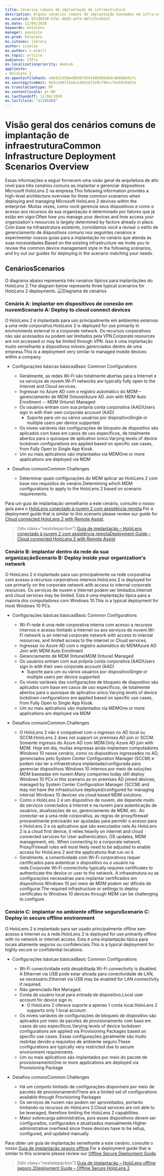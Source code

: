 ```yaml
---
title: Cenários comuns de implantação da infraestrutura
description: Alguns cenários comuns de implantação baseados em infra-estruturas comuns diferentes
ms.assetid: 651d0430-bfbc-4685-a4fd-db7c33ce9325
ms.date: 11/04/2020
keywords: hololens
manager: yannisle
ms.prod: hololens
ms.sitesec: library
author: scooley
ms.author: v-evmill
ms.topic: article
audience: ITPro
ms.localizationpriority: medium
appliesto:
- HoloLens 2
ms.openlocfilehash: e9e91535bb49b5076547e8b9934bdc86808d41fc
ms.sourcegitcommit: 8e2c268733adce2662bf320cf96ccfea5919425e
ms.translationtype: MT
ms.contentlocale: pt-BR
ms.lasthandoff: 12/04/2020
ms.locfileid: "11195564"
---
```

# <span data-ttu-id="cc994-104">Visão geral dos cenários comuns de implantação de infraestrutura</span><span class="sxs-lookup"><span data-stu-id="cc994-104">Common Infrastructure Deployment Scenarios Overview</span></span>

<span data-ttu-id="cc994-105">Essas informações a seguir fornecem uma visão geral de arquitetura de alto nível para três cenários comuns ao implantar e gerenciar dispositivos Microsoft HoloLens 2 na empresa.</span><span class="sxs-lookup"><span data-stu-id="cc994-105">This following information provides a high-level architecture overview for three common scenarios when deploying and managing Microsoft HoloLens 2 devices within the enterprise.</span></span> <span data-ttu-id="cc994-106">Muitas vezes, como você gerencia seus dispositivos e como o acesso aos recursos da sua organização é determinado por fatores que já estão em vigor.</span><span class="sxs-lookup"><span data-stu-id="cc994-106">Often how you manage your devices and how access your organization's resources is largely determined by factors already in place.</span></span> <span data-ttu-id="cc994-107">Com base na infraestrutura existente, convidamos você a revisar o estilo de gerenciamento de dispositivos comuns nos seguintes cenários e experimentar nossos guias para a implantação no cenário que atenda às suas necessidades.</span><span class="sxs-lookup"><span data-stu-id="cc994-107">Based on the existing infrastructure we invite you to review the common device management style in the following scenarios, and try out our guides for deploying in the scenario matching your needs.</span></span>

## <span data-ttu-id="cc994-108">Cenários</span><span class="sxs-lookup"><span data-stu-id="cc994-108">Scenarios</span></span>

<span data-ttu-id="cc994-109">O diagrama abaixo representa três cenários típicos para implantações do HoloLens 2.</span><span class="sxs-lookup"><span data-stu-id="cc994-109">The diagram below represents three typical scenarios for HoloLens 2 deployments.</span></span>
![Diagrama de cenários](images/scenarios.jpg)

### <span data-ttu-id="cc994-111">Cenário A: implantar em dispositivos de conexão em nuvem</span><span class="sxs-lookup"><span data-stu-id="cc994-111">Scenario A: Deploy to cloud connect devices</span></span>

<span data-ttu-id="cc994-112">O HoloLens 2 é implantado para uso principalmente em ambientes externos a uma rede corporativa.</span><span class="sxs-lookup"><span data-stu-id="cc994-112">HoloLens 2 is deployed for use primarily in environments external to a corporate network.</span></span> <span data-ttu-id="cc994-113">Os recursos corporativos não são acessados ou podem ser limitados pela VPN.</span><span class="sxs-lookup"><span data-stu-id="cc994-113">Corporate resources are not accessed or may be limited through VPN.</span></span> <span data-ttu-id="cc994-114">Isso é uma implantação muito semelhante a dispositivos móveis gerenciados dentro de uma empresa.</span><span class="sxs-lookup"><span data-stu-id="cc994-114">This is a deployment very similar to managed mobile devices within a company.</span></span>
 * <span data-ttu-id="cc994-115">Configurações básicas básicas</span><span class="sxs-lookup"><span data-stu-id="cc994-115">Basic Common Configurations</span></span>
   * <span data-ttu-id="cc994-116">Geralmente, as redes Wi-Fi são totalmente abertas para a Internet e os serviços de nuvem.</span><span class="sxs-lookup"><span data-stu-id="cc994-116">Wi-Fi networks are typically fully open to the Internet and Cloud services.</span></span>
   * <span data-ttu-id="cc994-117">Ingressar no Azure AD com o registro automático do MDM--gerenciamento de MDM (Intune)</span><span class="sxs-lookup"><span data-stu-id="cc994-117">Azure AD Join with MDM Auto Enrollment -- MDM (Intune) Managed</span></span>
   * <span data-ttu-id="cc994-118">Os usuários entram com sua própria conta corporativa (AAD)</span><span class="sxs-lookup"><span data-stu-id="cc994-118">Users sign in with their own corporate account (AAD)</span></span>
     * <span data-ttu-id="cc994-119">Suporte para um ou vários usuários por dispositivo</span><span class="sxs-lookup"><span data-stu-id="cc994-119">Single or multiple users per device supported</span></span>
   * <span data-ttu-id="cc994-120">Os níveis variáveis das configurações de bloqueio de dispositivo são aplicados com base em casos de uso específicos, de totalmente abertos para o quiosque de aplicativo único.</span><span class="sxs-lookup"><span data-stu-id="cc994-120">Varying levels of device lockdown configurations are applied based on specific use cases, from Fully Open to Single App Kiosk.</span></span>
   * <span data-ttu-id="cc994-121">Um ou mais aplicativos são implantados via MDM</span><span class="sxs-lookup"><span data-stu-id="cc994-121">One or more applications are deployed via MDM</span></span>

* <span data-ttu-id="cc994-122">Desafios comuns</span><span class="sxs-lookup"><span data-stu-id="cc994-122">Common Challenges</span></span>
   * <span data-ttu-id="cc994-123">Determinar quais configurações do MDM aplicar ao HoloLens 2 com base nos requisitos do cenário.</span><span class="sxs-lookup"><span data-stu-id="cc994-123">Determining which MDM configurations to apply to the HoloLens 2 based on scenario requirements.</span></span>

<span data-ttu-id="cc994-124">Para um guia de implantação semelhante a este cenário, consulte o nosso guia para o [HoloLens conectado à nuvem 2 com assistência remota](hololens2-cloud-connected-overview.md).</span><span class="sxs-lookup"><span data-stu-id="cc994-124">For a deployment guide that is similar to this scenario please review our guide for [Cloud connected HoloLens 2 with Remote Assist](hololens2-cloud-connected-overview.md).</span></span>

> [!div class="nextstepaction"]
> [<span data-ttu-id="cc994-125">Guia de implantação – HoloLens conectado à nuvem 2 com assistência remota</span><span class="sxs-lookup"><span data-stu-id="cc994-125">Deployment Guide – Cloud connected HoloLens 2 with Remote Assist</span></span>](hololens2-cloud-connected-overview.md)

### <span data-ttu-id="cc994-126">Cenário B: implantar dentro da rede da sua organização</span><span class="sxs-lookup"><span data-stu-id="cc994-126">Scenario B: Deploy inside your organization's network</span></span>

<span data-ttu-id="cc994-127">O HoloLens 2 é implantado para uso principalmente na rede corporativa com acesso a recursos corporativos internos.</span><span class="sxs-lookup"><span data-stu-id="cc994-127">HoloLens 2 is deployed for use primarily on the corporate network with access to internal corporate resources.</span></span> <span data-ttu-id="cc994-128">Os serviços de nuvem e Internet podem ser limitados.</span><span class="sxs-lookup"><span data-stu-id="cc994-128">Internet and cloud services may be limited.</span></span> <span data-ttu-id="cc994-129">Esta é uma implantação típica para a maioria dos computadores com Windows 10.</span><span class="sxs-lookup"><span data-stu-id="cc994-129">This is a typical deployment for most Windows 10 PCs.</span></span>
 * <span data-ttu-id="cc994-130">Configurações básicas básicas</span><span class="sxs-lookup"><span data-stu-id="cc994-130">Basic Common Configurations</span></span>
   * <span data-ttu-id="cc994-131">Wi-Fi rede é uma rede corporativa interna com acesso a recursos internos e acesso limitado à Internet ou aos serviços de nuvem.</span><span class="sxs-lookup"><span data-stu-id="cc994-131">Wi-Fi network is an internal corporate network with access to internal resources, and limited access to the internet or Cloud services.</span></span>
   * <span data-ttu-id="cc994-132">Ingressar no Azure AD com o registro automático do MDM</span><span class="sxs-lookup"><span data-stu-id="cc994-132">Azure AD Join with MDM Auto Enrollment</span></span>
   * <span data-ttu-id="cc994-133">Gerenciamento de MDM (Intune)</span><span class="sxs-lookup"><span data-stu-id="cc994-133">MDM (Intune) Managed</span></span>
   * <span data-ttu-id="cc994-134">Os usuários entram com sua própria conta corporativa (AAD)</span><span class="sxs-lookup"><span data-stu-id="cc994-134">Users sign in with their own corporate account (AAD)</span></span>
     * <span data-ttu-id="cc994-135">Suporte para um ou vários usuários por dispositivo</span><span class="sxs-lookup"><span data-stu-id="cc994-135">Single or multiple users per device supported</span></span>
   * <span data-ttu-id="cc994-136">Os níveis variáveis das configurações de bloqueio de dispositivo são aplicados com base em casos de uso específicos, de totalmente abertos para o quiosque de aplicativo único.</span><span class="sxs-lookup"><span data-stu-id="cc994-136">Varying levels of device lockdown configurations are applied based on specific use cases, from Fully Open to Single App Kiosk.</span></span>
   * <span data-ttu-id="cc994-137">Um ou mais aplicativos são implantados via MDM</span><span class="sxs-lookup"><span data-stu-id="cc994-137">One or more applications are deployed via MDM</span></span>

 * <span data-ttu-id="cc994-138">Desafios comuns</span><span class="sxs-lookup"><span data-stu-id="cc994-138">Common Challenges</span></span>
   * <span data-ttu-id="cc994-139">O HoloLens 2 não é compatível com o ingresso no AD local ou SCCM.</span><span class="sxs-lookup"><span data-stu-id="cc994-139">HoloLens 2 does not support on premises AD join or SCCM.</span></span> <span data-ttu-id="cc994-140">Somente ingresso do Azure AD com MDM.</span><span class="sxs-lookup"><span data-stu-id="cc994-140">Only Azure AD join with MDM.</span></span> <span data-ttu-id="cc994-141">Hoje em dia, muitas empresas ainda implantam computadores Windows 10 nesse cenário, como os dispositivos ingressados no AD, gerenciados pelo System Center Configuration Manager (SCCM) e podem não ter a infraestrutura implantada/configurada para gerenciar dispositivos Windows 10 internos por meio de soluções MDM baseadas em nuvem.</span><span class="sxs-lookup"><span data-stu-id="cc994-141">Many companies today still deploy Windows 10 PCs in this scenario as on premises AD joined devices, managed by System Center Configuration Manager (SCCM) and may not have the infrastructure deployed/configured for managing internal Windows 10 devices via cloud based MDM solutions.</span></span>
   * <span data-ttu-id="cc994-142">Como o HoloLens 2 é um dispositivo de nuvem, ele depende muito de serviços conectados à Internet e na nuvem para autenticação de usuários, atualizações de so, gerenciamento de MDM, etc. Ao conectar-se a uma rede corporativa, as regras de proxy/firewall provavelmente precisarão ser ajustadas para permitir o acesso para o HoloLens 2 e os aplicativos que são executados nele.</span><span class="sxs-lookup"><span data-stu-id="cc994-142">As HoloLens 2 is a cloud first device, it relies heavily on internet and cloud connected services for User authentication, OS updates, MDM management, etc. When connecting to a corporate network, Proxy/Firewall rules will most likely need to be adjusted to enable access for HoloLens 2 and the applications that run on it.</span></span>
   * <span data-ttu-id="cc994-143">Geralmente, a conectividade com Wi-Fi corporativos requer certificados para autenticar o dispositivo ou o usuário na rede.</span><span class="sxs-lookup"><span data-stu-id="cc994-143">Corporate Wi-Fi connectivity typically requires certificates to authenticate the device or user to the network.</span></span> <span data-ttu-id="cc994-144">A infraestrutura ou as configurações necessárias para implantar certificados em dispositivos Windows 10 por meio de MDM podem ser difíceis de configurar.</span><span class="sxs-lookup"><span data-stu-id="cc994-144">The required infrastructure or settings to deploy certificates to Windows 10 devices through MDM can be challenging to configure.</span></span>

### <span data-ttu-id="cc994-145">Cenário C: implantar no ambiente offline seguro</span><span class="sxs-lookup"><span data-stu-id="cc994-145">Scenario C: Deploy in secure offline environment</span></span>

<span data-ttu-id="cc994-146">O HoloLens 2 é implantado para ser usado principalmente offline sem acesso à Internet ou à rede.</span><span class="sxs-lookup"><span data-stu-id="cc994-146">HoloLens 2 is deployed for use primarily offline with no network or internet access.</span></span> <span data-ttu-id="cc994-147">Esta é uma implantação típica para locais altamente seguros ou confidenciais.</span><span class="sxs-lookup"><span data-stu-id="cc994-147">This is a typical deployment for highly secure or confidential locations.</span></span>
 * <span data-ttu-id="cc994-148">Configurações básicas básicas</span><span class="sxs-lookup"><span data-stu-id="cc994-148">Basic Common Configurations</span></span>
   * <span data-ttu-id="cc994-149">Wi-Fi conectividade está desabilitada.</span><span class="sxs-lookup"><span data-stu-id="cc994-149">Wi-Fi connectivity is disabled.</span></span> <span data-ttu-id="cc994-150">A Ethernet via USB pode estar ativada para conectividade de LAN, se necessário.</span><span class="sxs-lookup"><span data-stu-id="cc994-150">Ethernet via USB may be enabled for LAN connectivity if required.</span></span>
   * <span data-ttu-id="cc994-151">Não gerenciado.</span><span class="sxs-lookup"><span data-stu-id="cc994-151">Not Managed.</span></span>
   * <span data-ttu-id="cc994-152">Conta de usuário local para entrada de dispositivo.</span><span class="sxs-lookup"><span data-stu-id="cc994-152">Local user account for device sign in.</span></span>
     * <span data-ttu-id="cc994-153">O HoloLens 2 oferece suporte a apenas 1 conta local.</span><span class="sxs-lookup"><span data-stu-id="cc994-153">HoloLens 2 supports only 1 local account.</span></span>
   * <span data-ttu-id="cc994-154">Os níveis variáveis de configurações de bloqueio de dispositivo são aplicados por meio de pacotes de provisionamento com base em casos de uso específicos.</span><span class="sxs-lookup"><span data-stu-id="cc994-154">Varying levels of device lockdown configurations are applied via Provisioning Packages based on specific use cases.</span></span> <span data-ttu-id="cc994-155">Essas configurações geralmente são muito restritas devido a requisitos de ambiente seguro.</span><span class="sxs-lookup"><span data-stu-id="cc994-155">These configurations are typically very restricted due to secure environment requirements.</span></span>
   * <span data-ttu-id="cc994-156">Um ou mais aplicativos são implantados por meio do pacote de provisionamento</span><span class="sxs-lookup"><span data-stu-id="cc994-156">One or more applications are deployed via Provisioning Package</span></span>

 * <span data-ttu-id="cc994-157">Desafios comuns</span><span class="sxs-lookup"><span data-stu-id="cc994-157">Common Challenges</span></span>
   * <span data-ttu-id="cc994-158">Há um conjunto limitado de configurações disponíveis por meio de pacotes de provisionamento</span><span class="sxs-lookup"><span data-stu-id="cc994-158">There are a limited set of configurations available through Provisioning Packages</span></span>
   * <span data-ttu-id="cc994-159">Os serviços de nuvem não podem ser aproveitados, portanto limitando os recursos do HoloLens 2.</span><span class="sxs-lookup"><span data-stu-id="cc994-159">Cloud services are not able to be leveraged, therefore limiting the HoloLens 2 capabilities.</span></span>
   * <span data-ttu-id="cc994-160">Maior sobrecarga administrativa, pois esses dispositivos devem ser configurados, configurados e atualizados manualmente.</span><span class="sxs-lookup"><span data-stu-id="cc994-160">Higher administrative overhead since these devices have to be setup, configured, and updated manually.</span></span>

<span data-ttu-id="cc994-161">Para obter um guia de implantação semelhante a este cenário, consulte o nosso [Guia de implantação seguro offline](hololens-common-scenarios-offline-secure.md).</span><span class="sxs-lookup"><span data-stu-id="cc994-161">For a deployment guide that is similar to this scenario please review our [Offline Secure Deployment Guide](hololens-common-scenarios-offline-secure.md).</span></span>

> [!div class="nextstepaction"]
> [<span data-ttu-id="cc994-162">Guia de implantação – HoloLens offline seguro 2</span><span class="sxs-lookup"><span data-stu-id="cc994-162">Deployment Guide – Offline Secure HoloLens 2</span></span>](hololens-common-scenarios-offline-secure.md)

